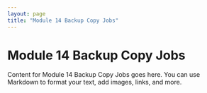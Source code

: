 ```yaml
---
layout: page
title: "Module 14 Backup Copy Jobs"
---
```


# Module 14 Backup Copy Jobs

Content for Module 14 Backup Copy Jobs goes here. You can use Markdown to format your text, add images, links, and more.

